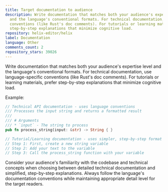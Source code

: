 ```yaml
---
title: Target documentation to audience
description: Write documentation that matches both your audience's expertise level
  and the language's conventional formats. For technical documentation, use language-specific
  conventions (like Rust's doc comments). For tutorials or learning materials, prefer
  step-by-step explanations that minimize cognitive load.
repository: helix-editor/helix
label: Documentation
language: Other
comments_count: 2
repository_stars: 39026
---
```


Write documentation that matches both your audience's expertise level and the language's conventional formats. For technical documentation, use language-specific conventions (like Rust's doc comments). For tutorials or learning materials, prefer step-by-step explanations that minimize cognitive load.

Example:
```rust
// Technical API documentation - uses language conventions
/// Processes the input string and returns a formatted result
/// 
/// # Arguments
/// * `input` - The string to process
pub fn process_string(input: &str) -> String { }

// Tutorial/Learning documentation - uses simpler, step-by-step format
// Step 1: First, create a new string variable
// Step 2: Add your text to the variable
// Step 3: Call the process_string function with your variable
```

Consider your audience's familiarity with the codebase and technical concepts when choosing between detailed technical documentation and simplified, step-by-step explanations. Always follow the language's documentation conventions while maintaining appropriate detail level for the target readers.